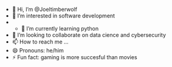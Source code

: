 - 👋 Hi, I’m @Joeltimberwolf
- 👀 I’m interested in software development
- - 🌱 I’m currently learning python
- 💞️ I’m looking to collaborate on data cience and cybersecurity
- 📫 How to reach me ...
- 😄 Pronouns: he/him
- ⚡ Fun fact: gaming is more succesful than movies

<!---
Joeltimberwolf/Joeltimberwolf is a ✨ special ✨ repository because its `README.md` (this file) appears on your GitHub profile.
You can click the Preview link to take a look at your changes.
--->
